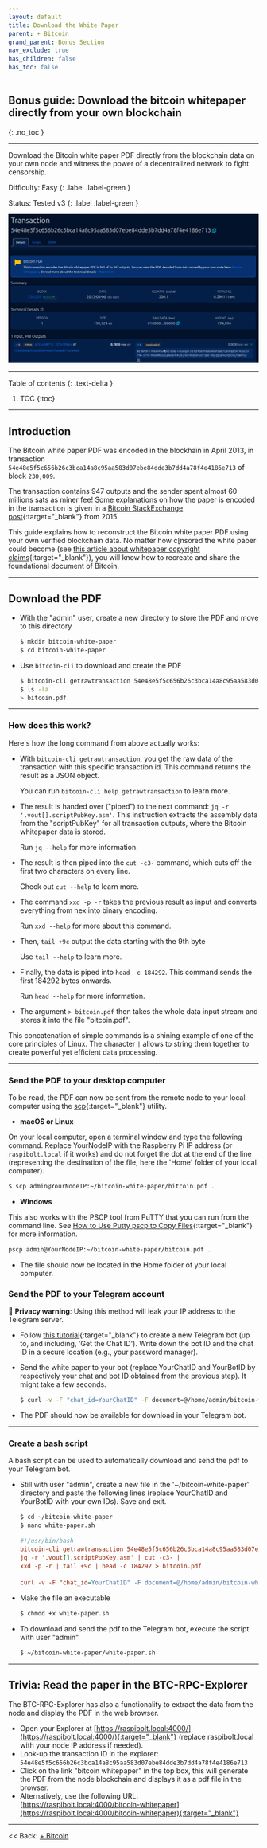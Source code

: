```yaml
---
layout: default
title: Download the White Paper
parent: + Bitcoin
grand_parent: Bonus Section
nav_exclude: true
has_children: false
has_toc: false
---
```


## Bonus guide: Download the bitcoin whitepaper directly from your own blockchain
{: .no_toc }

---

Download the Bitcoin white paper PDF directly from the blockchain data on your own node and witness the power of a decentralized network to fight censorship.

Difficulty: Easy
{: .label .label-green }

Status: Tested v3
{: .label .label-green }

![white paper transaction](../../images/white-paper-transac.png)

---

Table of contents
{: .text-delta }

1. TOC
{:toc}

---

## Introduction

The Bitcoin white paper PDF was encoded in the blockhain in April 2013, in transaction `54e48e5f5c656b26c3bca14a8c95aa583d07ebe84dde3b7dd4a78f4e4186e713` of block `230,009`.

The transaction contains 947 outputs and the sender spent almost 60 millions sats as miner fee! Some explanations on how the paper is encoded in the transaction is given in a [Bitcoin StackExchange post](https://bitcoin.stackexchange.com/questions/35959/how-is-the-whitepaper-decoded-from-the-blockchain-tx-with-1000x-m-of-n-multisi/35970#35970){:target="_blank"} from 2015.

This guide explains how to reconstruct the Bitcoin white paper PDF using your own verified blockchain data. No matter how c[nsored the white paper could become (see [this article about whitepaper copyright claims](https://bitcoinmagazine.com/business/copa-suing-craig-wright-over-bitcoin-white-paper-claims){:target="_blank"}), you will know how to recreate and share the foundational document of Bitcoin.

---

## Download the PDF

* With the "admin" user, create a new directory to store the PDF and move to this directory

  ```sh
  $ mkdir bitcoin-white-paper
  $ cd bitcoin-white-paper
  ```

* Use `bitcoin-cli` to download and create the PDF

  ```sh
  $ bitcoin-cli getrawtransaction 54e48e5f5c656b26c3bca14a8c95aa583d07ebe84dde3b7dd4a78f4e4186e713 true | jq -r '.vout[].scriptPubKey.asm' | cut -c3- | xxd -p -r | tail +9c | head -c 184292 > bitcoin.pdf
  $ ls -la
  > bitcoin.pdf
  ```

---

### How does this work?

Here's how the long command from above actually works:

* With `bitcoin-cli getrawtransaction`, you get the raw data of the transaction with this specific transaction id.
  This command returns the result as a JSON object.

  You can run `bitcoin-cli help getrawtransaction` to learn more.

* The result is handed over ("piped") to the next command: `jq -r '.vout[].scriptPubKey.asm'`.
  This instruction extracts the assembly data from the "scriptPubKey" for all transaction outputs, where the Bitcoin whitepaper data is stored.

  Run `jq --help` for more information.

* The result is then piped into the `cut -c3-` command, which cuts off the first two characters on every line.

  Check out `cut --help` to learn more.

* The command `xxd -p -r` takes the previous result as input and converts everything from hex into binary encoding.

  Run `xxd --help` for more about this command.

* Then, `tail +9c` output the data starting with the 9th byte

  Use `tail --help` to learn more.

* Finally, the data is piped into `head -c 184292`.
  This command sends the first 184292 bytes onwards.

  Run `head --help` for more information.

* The argument `> bitcoin.pdf` then takes the whole data input stream and stores it into the file "bitcoin.pdf".

This concatenation of simple commands is a shining example of one of the core principles of Linux.
The character `|` allows to string them together to create powerful yet efficient data processing.

---

### Send the PDF to your desktop computer

To be read, the PDF can now be sent from the remote node to your local computer using the [scp](https://www.man7.org/linux/man-pages/man1/scp.1.html){:target="_blank"} utility.

* **macOS or Linux**

On your local computer, open a terminal window and type the following command. Replace YourNodeIP with the Raspberry Pi IP address (or `raspibolt.local` if it works) and do not forget the dot at the end of the line (representing the destination of the file, here the 'Home' folder of your local computer).

  ```sh
  $ scp admin@YourNodeIP:~/bitcoin-white-paper/bitcoin.pdf .
  ```

* **Windows**

This also works with the PSCP tool from PuTTY that you can run from the command line.
See [How to Use Putty pscp to Copy Files](https://tonyteaches.tech/putty-pscp-tutorial/){:target="_blank"} for more information.

  ```sh
  pscp admin@YourNodeIP:~/bitcoin-white-paper/bitcoin.pdf .
  ```

* The file should now be located in the Home folder of your local computer.

### Send the PDF to your Telegram account

🚨 **Privacy warning**: Using this method will leak your IP address to the Telegram server.

* Follow [this tutorial](https://www.shellhacks.com/telegram-api-send-message-personal-notification-bot/){:target="_blank"} to create a new Telegram bot (up to, and including, 'Get the Chat ID'). Write down the bot ID and the chat ID in a secure location (e.g., your password manager).

* Send the white paper to your bot (replace YourChatID and YourBotID by respectively your chat and bot ID obtained from the previous step). It might take a few seconds.

  ```sh
  $ curl -v -F "chat_id=YourChatID" -F document=@/home/admin/bitcoin-white-paper/bitcoin.pdf https://api.telegram.org/botYourBotID/sendDocument
  ```

* The PDF should now be available for download in your Telegram bot.

---

### Create a bash script

A bash script can be used to automatically download and send the pdf to your Telegram bot.

* Still with user "admin", create a new file in the '~/bitcoin-white-paper' directory and paste the following lines (replace YourChatID and YourBotID with your own IDs). Save and exit.

  ```sh
  $ cd ~/bitcoin-white-paper
  $ nano white-paper.sh
  ```

  ```ini
  #!/usr/bin/bash
  bitcoin-cli getrawtransaction 54e48e5f5c656b26c3bca14a8c95aa583d07ebe84dde3b7dd4a78f4e4186e713 true |
  jq -r '.vout[].scriptPubKey.asm' | cut -c3- |
  xxd -p -r | tail +9c | head -c 184292 > bitcoin.pdf

  curl -v -F "chat_id=YourChatID" -F document=@/home/admin/bitcoin-white-paper/bitcoin.pdf https://api.telegram.org/botYourBotID/sendDocument
  ```
  
* Make the file an executable

  ```sh
  $ chmod +x white-paper.sh
  ```

* To download and send the pdf to the Telegram bot, execute the script with user "admin"

  ```sh
  $ ~/bitcoin-white-paper/white-paper.sh
  ```

---
  
## Trivia: Read the paper in the BTC-RPC-Explorer 

The BTC-RPC-Explorer has also a functionality to extract the data from the node and display the PDF in the web browser.
* Open your Explorer at [https://raspibolt.local:4000/](https://raspibolt.local:4000/){:target="_blank"} (replace raspibolt.local with your node IP address if needed). 
* Look-up the transaction ID in the explorer: `54e48e5f5c656b26c3bca14a8c95aa583d07ebe84dde3b7dd4a78f4e4186e713`
* Click on the link "bitcoin whitepaper" in the top box, this will generate the PDF from the node blockchain and displays it as a pdf file in the browser.
* Alternatively, use the following URL: [https://raspibolt.local:4000/bitcoin-whitepaper](https://raspibolt.local:4000/bitcoin-whitepaper){:target="_blank"}
 
---

<< Back: [+ Bitcoin](index.md)

